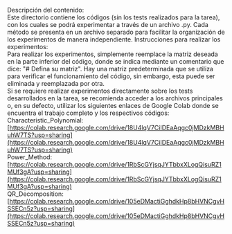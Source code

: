 Descripción del contenido: <br>
Este directorio contiene los códigos (sin los tests realizados para la tarea), con los cuales se podrá experimentar a través de un archivo .py. Cada método se presenta en un archivo separado para facilitar la organización de los experimentos de manera independiente.
Instrucciones para realizar los experimentos: <br>
Para realizar los experimentos, simplemente reemplace la matriz deseada en la parte inferior del código, donde se indica mediante un comentario que dice: "# Defina su matriz". Hay una matriz predeterminada que se utiliza para verificar el funcionamiento del código, sin embargo, esta puede ser eliminada y reemplazada por otra.<br>
Si se requiere realizar experimentos directamente sobre los tests desarrollados en la tarea, se recomienda acceder a los archivos principales o, en su defecto, utilizar los siguientes enlaces de Google Colab donde se encuentra el trabajo completo y los respectivos códigos:<br>
Characteristic_Polynomial: [https://colab.research.google.com/drive/18U4lqV7CiIDEaAqgc0jMDzkMBHuhW7TS?usp=sharing](https://colab.research.google.com/drive/18U4lqV7CiIDEaAqgc0jMDzkMBHuhW7TS?usp=sharing) <br>
Power_Method: [https://colab.research.google.com/drive/1RbScGYjsqJYTbbxXLogQisuRZ1MUf3gA?usp=sharing](https://colab.research.google.com/drive/1RbScGYjsqJYTbbxXLogQisuRZ1MUf3gA?usp=sharing)<br>
QR_Decomposition: [https://colab.research.google.com/drive/105eDMactiGghdkHp8bHVNCgvHSSECn5z?usp=sharing](https://colab.research.google.com/drive/105eDMactiGghdkHp8bHVNCgvHSSECn5z?usp=sharing)<br>
